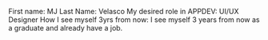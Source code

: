 First name: MJ
Last Name: Velasco
My desired role in APPDEV: UI/UX Designer
How I see myself 3yrs from now: I see myself 3 years from now as a graduate and already have a job.